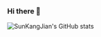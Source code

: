 ### Hi there 👋

<!--
**sunkangjian/sunkangjian** is a ✨ _special_ ✨ repository because its `README.md` (this file) appears on your GitHub profile.

Here are some ideas to get you started:

- 🔭 I’m currently working on ...
- 🌱 I’m currently learning ...
- 👯 I’m looking to collaborate on ...
- 🤔 I’m looking for help with ...
- 💬 Ask me about ...
- 📫 How to reach me: ...
- 😄 Pronouns: ...
- ⚡ Fun fact: ...
-->

![SunKangJian's GitHub stats](https://github-readme-stats.vercel.app/api?username=DLLXW&show_icons=true&theme=chartreuse-dark)
